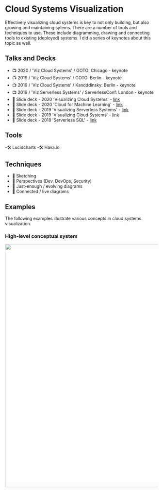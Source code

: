 # Cloud Systems Visualization

Effectively visualizing cloud systems is key to not only building, but also growing and maintaining sytems.  There are a number of tools and techniques to use.
These include diagramming, drawing and connecting tools to existing (deployed) systems.  I did a series of keynotes about this topic as well.

## Talks and Decks
- 📺  2020 / 'Viz Cloud Systems' / GOTO: Chicago - keynote
- 📺  2019 / 'Viz Cloud Systems' / GOTO: Berlin - keynote
- 📺  2019 / 'Viz Cloud Systems' / Kandddinsky: Berlin - keynote
- 📺  2019 / 'Viz Serverless Systems' / ServerlessConf: London - keynote
- 📣 Slide deck - 2020 'Visualizing Cloud Systems' - [link](https://slides.com/lynnlangit/goto-visualizing-cloud-systems)
- 📣 Slide deck - 2020 'Cloud for Machine Learning' - [link](https://slides.com/lynnlangit/cloud-for-machine-learning)
- 📣 Slide deck - 2019 'Visualizing Serverless Systems' - [link](https://slides.com/lynnlangit/viz-cloud-systems-18)
- 📣 Slide deck - 2019 'Visualizing Cloud Systems' - [link](https://slides.com/lynnlangit/goto-viz-cloud-systems)
- 📣 Slide deck - 2018 'Serverless SQL' - [link](https://slides.com/lynnlangit/serverless-sql-queries-10)

## Tools
-🛠️ Lucidcharts
-🛠️ Hava.io

## Techniques
- 📐 Sketching
- 📐 Perspectives (Dev, DevOps, Security)
- 📐 Just-enough / evolving diagrams
- 📐 Connected / live diagrams

## Examples
The following examples illustrate various concepts in cloud systems visualization.

### High-level conceptual system
<img src="https://github.com/lynnlangit/learning-cloud/blob/master/patterns/modern-cloud-arch.png" width=800>
